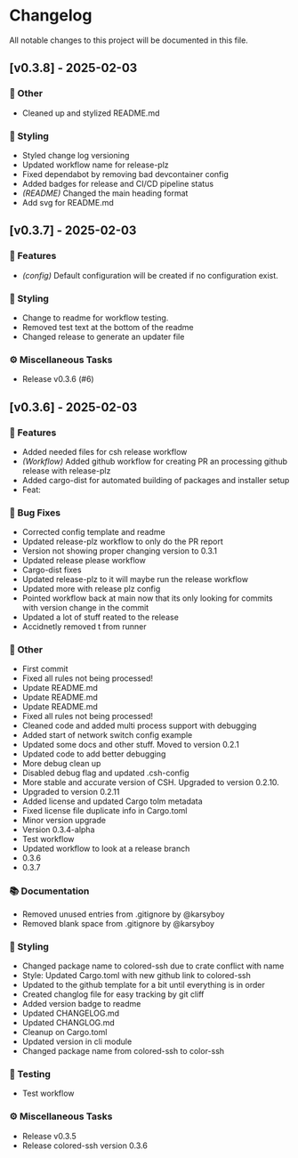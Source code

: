 # Changelog

All notable changes to this project will be documented in this file.

## [v0.3.8] - 2025-02-03

### 💼 Other

- Cleaned up and stylized README.md

### 🎨 Styling

- Styled change log versioning
- Updated workflow name for release-plz
- Fixed dependabot by removing bad devcontainer config
- Added badges for release and CI/CD pipeline status
- *(README)* Changed the main heading format
- Add svg for README.md

<!-- generated by git-cliff -->
## [v0.3.7] - 2025-02-03

### 🚀 Features

- *(config)* Default configuration will be created if no configuration exist.

### 🎨 Styling

- Change to readme for workflow testing.
- Removed test text at the bottom of the readme
- Changed release to generate an updater file

### ⚙️ Miscellaneous Tasks

- Release v0.3.6 (#6)

<!-- generated by git-cliff -->
## [v0.3.6] - 2025-02-03

### 🚀 Features

- Added needed files for csh release workflow
- *(Workflow)* Added github workflow for creating PR an processing github release with release-plz
- Added cargo-dist for automated building of packages and installer setup
- Feat:

### 🐛 Bug Fixes

- Corrected config template and readme
- Updated release-plz workflow to only do the PR report
- Version not showing proper changing version to 0.3.1
- Updated release please workflow
- Cargo-dist fixes
- Updated release-plz to it will maybe run the release workflow
- Updated more with release plz config
- Pointed workflow back at main now that its only looking for commits with version change in the commit
- Updated a lot of stuff reated to the release
- Accidnetly removed t from runner

### 💼 Other

- First commit
- Fixed all rules not being processed!
- Update README.md
- Update README.md
- Update README.md
- Fixed all rules not being processed!
- Cleaned code and added multi process support with debugging
- Added start of network switch config example
- Updated some docs and other stuff. Moved to version 0.2.1
- Updated code to add better debugging
- More debug clean up
- Disabled debug flag and updated .csh-config
- More stable and accurate version of CSH. Upgraded to version 0.2.10.
- Upgraded to version 0.2.11
- Added license and updated Cargo tolm metadata
- Fixed license file duplicate info in Cargo.toml
- Minor version upgrade
- Version 0.3.4-alpha
- Test workflow
- Updated workflow to look at a release branch
- 0.3.6
- 0.3.7

### 📚 Documentation

- Removed unused entries from .gitignore by @karsyboy
- Removed blank space from .gitignore by @karsyboy

### 🎨 Styling

- Changed package  name to colored-ssh due to crate conflict with name
- Style: Updated Cargo.toml with new github link to colored-ssh
- Updated to the github template for a bit until everything is in order
- Created changlog file for easy tracking by git cliff
- Added version badge to readme
- Updated CHANGELOG.md
- Updated CHANGLOG.md
- Cleanup on Cargo.toml
- Updated version in cli module
- Changed package name from colored-ssh to color-ssh

### 🧪 Testing

- Test workflow

### ⚙️ Miscellaneous Tasks

- Release v0.3.5
- Release colored-ssh version 0.3.6

<!-- generated by git-cliff -->
